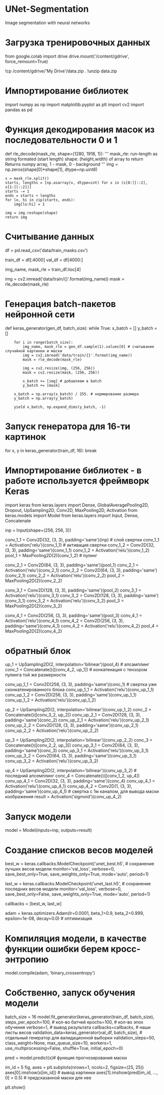 # UNet-Segmentation
Image segmentation with neural networks
# Загрузка тренировочных данных
from google.colab import drive
drive.mount('/content/gdrive', force_remount=True)

!cp /content/gdrive/'My Drive'/data.zip .
!unzip data.zip

# Импортирование библиотек
import numpy as np
import matplotlib.pyplot as plt
import cv2
import pandas as pd

# Функция декодирования масок из последовательности 0 и 1
def rle_decode(mask_rle, shape=(1280, 1918, 1)):
    '''
    mask_rle: run-length as string formated (start length)
    shape: (height,width) of array to return 
    Returns numpy array, 1 - mask, 0 - background
    '''
    img = np.zeros(shape[0]*shape[1], dtype=np.uint8)

    s = mask_rle.split()
    starts, lengths = [np.asarray(x, dtype=int) for x in (s[0:][::2], s[1:][::2])]
    starts -= 1
    ends = starts + lengths    
    for lo, hi in zip(starts, ends):
        img[lo:hi] = 1
        
    img = img.reshape(shape)
    return img

# Считывание данных
df = pd.read_csv('data/train_masks.csv')

train_df = df[:4000]
val_df = df[4000:]

img_name, mask_rle = train_df.iloc[4]

img = cv2.imread('data/train/{}'.format(img_name))
mask = rle_decode(mask_rle)


# Генерация batch-пакетов нейронной сети
def keras_generator(gen_df, batch_size):
    while True:
        x_batch = []
        y_batch = []
        
        for i in range(batch_size):
            img_name, mask_rle = gen_df.sample(1).values[0] # считывание случайной картинки и маски
            img = cv2.imread('data/train/{}'.format(img_name))
            mask = rle_decode(mask_rle)
            
            img = cv2.resize(img, (256, 256)) 
            mask = cv2.resize(mask, (256, 256))
            
            x_batch += [img] # добавляем в batch
            y_batch += [mask]

        x_batch = np.array(x_batch) / 255. # нормирование размера
        y_batch = np.array(y_batch)

        yield x_batch, np.expand_dims(y_batch, -1)

# Запуск генератора для 16-ти картинок
for x, y in keras_generator(train_df, 16): 
    break

# Импортирование библиотек - в работе используется фреймворк Keras
import keras
from keras.layers import Dense, GlobalAveragePooling2D, Dropout, UpSampling2D, Conv2D, MaxPooling2D, Activation
from keras.models import Model
from keras.layers import Input, Dense, Concatenate

inp = Input(shape=(256, 256, 3)) 

conv_1_1 = Conv2D(32, (3, 3), padding='same')(inp) # слой свертки
conv_1_1 = Activation('relu')(conv_1_1) # активация свертки
conv_1_2 = Conv2D(32, (3, 3), padding='same')(conv_1_1)
conv_1_2 = Activation('relu')(conv_1_2)
pool_1 = MaxPooling2D(2)(conv_1_2) # пулинг


conv_2_1 = Conv2D(64, (3, 3), padding='same')(pool_1)
conv_2_1 = Activation('relu')(conv_2_1)
conv_2_2 = Conv2D(64, (3, 3), padding='same')(conv_2_1)
conv_2_2 = Activation('relu')(conv_2_2)
pool_2 = MaxPooling2D(2)(conv_2_2)


conv_3_1 = Conv2D(128, (3, 3), padding='same')(pool_2)
conv_3_1 = Activation('relu')(conv_3_1)
conv_3_2 = Conv2D(128, (3, 3), padding='same')(conv_3_1)
conv_3_2 = Activation('relu')(conv_3_2)
pool_3 = MaxPooling2D(2)(conv_3_2)


conv_4_1 = Conv2D(256, (3, 3), padding='same')(pool_3)
conv_4_1 = Activation('relu')(conv_4_1)
conv_4_2 = Conv2D(256, (3, 3), padding='same')(conv_4_1)
conv_4_2 = Activation('relu')(conv_4_2)
pool_4 = MaxPooling2D(2)(conv_4_2)

# обратный блок
up_1 = UpSampling2D(2, interpolation='bilinear')(pool_4) # апсамплинг 
conc_1 = Concatenate()([conv_4_2, up_1]) # конкатенация с тензором пулинга той же размерности

conv_up_1_1 = Conv2D(256, (3, 3), padding='same')(conc_1) # свертка уже сконкатенированного блока
conv_up_1_1 = Activation('relu')(conv_up_1_1)
conv_up_1_2 = Conv2D(256, (3, 3), padding='same')(conv_up_1_1)
conv_up_1_2 = Activation('relu')(conv_up_1_2)


up_2 = UpSampling2D(2, interpolation='bilinear')(conv_up_1_2)
conc_2 = Concatenate()([conv_3_2, up_2])
conv_up_2_1 = Conv2D(128, (3, 3), padding='same')(conc_2)
conv_up_2_1 = Activation('relu')(conv_up_2_1)
conv_up_2_2 = Conv2D(128, (3, 3), padding='same')(conv_up_2_1)
conv_up_2_2 = Activation('relu')(conv_up_2_2)


up_3 = UpSampling2D(2, interpolation='bilinear')(conv_up_2_2)
conc_3 = Concatenate()([conv_2_2, up_3])
conv_up_3_1 = Conv2D(64, (3, 3), padding='same')(conc_3)
conv_up_3_1 = Activation('relu')(conv_up_3_1)
conv_up_3_2 = Conv2D(64, (3, 3), padding='same')(conv_up_3_1)
conv_up_3_2 = Activation('relu')(conv_up_3_2)


up_4 = UpSampling2D(2, interpolation='bilinear')(conv_up_3_2) # последний апсемплинг
conc_4 = Concatenate()([conv_1_2, up_4])
conv_up_4_1 = Conv2D(32, (3, 3), padding='same')(conc_4)
conv_up_4_1 = Activation('relu')(conv_up_4_1)
conv_up_4_2 = Conv2D(1, (3, 3), padding='same')(conv_up_4_1) # свертка с 1м каналом, для вывода маски изображения
result = Activation('sigmoid')(conv_up_4_2)

# Запуск модели
model = Model(inputs=inp, outputs=result)

# Создание списков весов моделей 
best_w = keras.callbacks.ModelCheckpoint('unet_best.h5', # сохранение лучших весов модели
                                monitor='val_loss',
                                verbose=0,
                                save_best_only=True,
                                save_weights_only=True,
                                mode='auto',
                                period=1)

last_w = keras.callbacks.ModelCheckpoint('unet_last.h5', # сохранение последних весов модели
                                monitor='val_loss',
                                verbose=0,
                                save_best_only=False,
                                save_weights_only=True,
                                mode='auto',
                                period=1)

callbacks = [best_w, last_w]

adam = keras.optimizers.Adam(lr=0.0001, beta_1=0.9, beta_2=0.999, epsilon=1e-08, decay=0.0) # оптимизация

# Компиляция модели, в качестве функции ошибки берем кросс-энтропию
model.compile(adam, 'binary_crossentropy')

# Собственно, запуск обучения модели
batch_size = 16
model.fit_generator(keras_generator(train_df, batch_size),
              steps_per_epoch=100, # кол-во батчей
              epochs=100, # кол-во эпох обучения 
              verbose=1, # вывод результата
              callbacks=callbacks, # наши листы весов
              validation_data=keras_generator(val_df, batch_size), # отдельный генератор для валидационной выборки
              validation_steps=50,
              class_weight=None,
              max_queue_size=10,
              workers=1,
              use_multiprocessing=False,
              shuffle=True,
              initial_epoch=0)

pred = model.predict(x)# функция прогнозирования маски

im_id = 5
fig, axes = plt.subplots(nrows=1, ncols=2, figsize=(25, 25))
axes[0].imshow(x[im_id]) # вывод картинки
axes[1].imshow(pred[im_id, ..., 0] > 0.5) # предсказанной маски для нее

plt.show()





